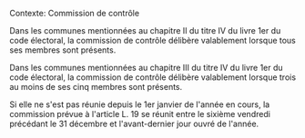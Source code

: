 Contexte: Commission de contrôle

Dans les communes mentionnées au chapitre II du titre IV du livre 1er du code électoral, la commission de contrôle délibère valablement lorsque tous ses membres sont présents.

Dans les communes mentionnées au chapitre III du titre IV du livre 1er du code électoral, la commission de contrôle délibère valablement lorsque trois au moins de ses cinq membres sont présents.

Si elle ne s'est pas réunie depuis le 1er janvier de l'année en cours, la commission prévue à l'article L. 19 se réunit entre le sixième vendredi précédant le 31 décembre et l'avant-dernier jour ouvré de l'année.
